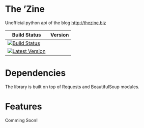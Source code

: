 The &rsquo;Zine
===============

Unofficial python api of the blog http://thezine.biz

| Build Status | Version |
| ------------ | ------------- |
| [![Build Status](https://travis-ci.org/karan/HackerNewsAPI.png?branch=master)](https://travis-ci.org/karan/HackerNewsAPI) 
| [![Latest Version](https://pypip.in/v/HackerNews/badge.png)](https://pypi.python.org/pypi/HackerNews/) |

Dependencies
============

The library is built on top of Requests and BeautifulSoup modules.

Features
==========

Comming Soon!
